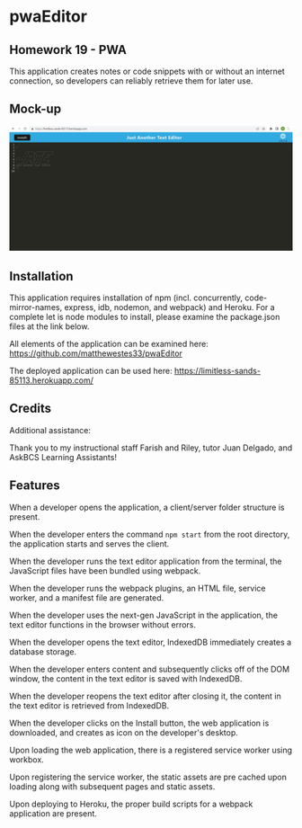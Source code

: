 # pwaEditor
## Homework 19 - PWA

This application creates notes or code snippets with or without an internet connection, so developers can reliably retrieve them for later use.

## Mock-up

![JATE screenshot.](./assets/jate.jpg)

## Installation

This application requires installation of npm (incl. concurrently, code-mirror-names, express, idb, nodemon, and webpack) and Heroku. For a complete let is node modules to install, please examine the package.json files at the link below.

All elements of the application can be examined here: https://github.com/matthewestes33/pwaEditor

The deployed application can be used here: https://limitless-sands-85113.herokuapp.com/

## Credits

Additional assistance:

Thank you to my instructional staff Farish and Riley, tutor Juan Delgado, and AskBCS Learning Assistants!

## Features

When a developer opens the application, a client/server folder structure is present.

When the developer enters the command `npm start` from the root directory, the application starts and serves the client.

When the developer runs the text editor application from the terminal, the JavaScript files have been bundled using webpack.

When the developer runs the webpack plugins, an HTML file, service worker, and a manifest file are generated.

When the developer uses the next-gen JavaScript in the application, the text editor functions in the browser without errors.

When the developer opens the text editor, IndexedDB immediately creates a database storage.

When the developer enters content and subsequently clicks off of the DOM window, the content in the text editor is saved with IndexedDB.

When the developer reopens the text editor after closing it, the content in the text editor is retrieved from IndexedDB.

When the developer clicks on the Install button, the web application is downloaded, and creates as icon on the developer's desktop.

Upon loading the web application, there is a registered service worker using workbox.

Upon registering the service worker, the static assets are pre cached upon loading along with subsequent pages and static assets.

Upon deploying to Heroku, the proper build scripts for a webpack application are present. 
